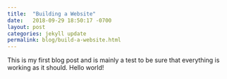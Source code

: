 ```yaml
---
title:  "Building a Website"
date:   2018-09-29 18:50:17 -0700
layout: post
categories: jekyll update
permalink: blog/build-a-website.html
---
```

This is my first blog post and is mainly a test to be sure that everything is working as it should. Hello world!
